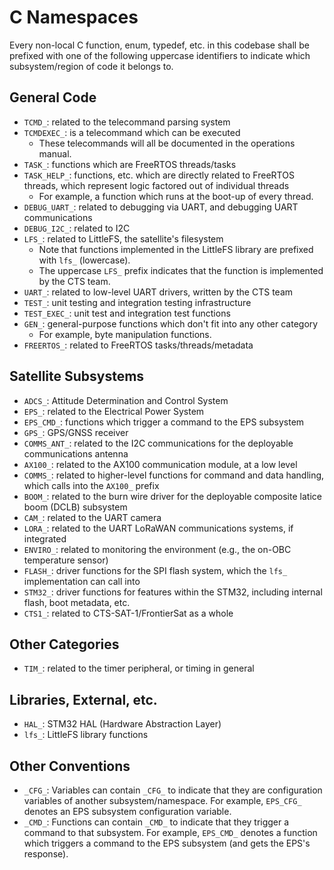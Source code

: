 # C Namespaces

Every non-local C function, enum, typedef, etc. in this codebase shall be prefixed with one of the
following uppercase identifiers to indicate which subsystem/region of code it belongs to.

## General Code

* `TCMD_`: related to the telecommand parsing system
* `TCMDEXEC_`: is a telecommand which can be executed
	* These telecommands will all be documented in the operations manual.
* `TASK_`: functions which are FreeRTOS threads/tasks
* `TASK_HELP_`: functions, etc. which are directly related to FreeRTOS threads, which represent logic factored out of individual threads
	* For example, a function which runs at the boot-up of every thread.
* `DEBUG_UART_`: related to debugging via UART, and debugging UART communications
* `DEBUG_I2C_`: related to I2C
* `LFS_`: related to LittleFS, the satellite's filesystem
	* Note that functions implemented in the LittleFS library are prefixed with `lfs_` (lowercase).
	* The uppercase `LFS_` prefix indicates that the function is implemented by the CTS team.
* `UART_`: related to low-level UART drivers, written by the CTS team
* `TEST_`: unit testing and integration testing infrastructure
* `TEST_EXEC_`: unit test and integration test functions
* `GEN_`: general-purpose functions which don't fit into any other category
	* For example, byte manipulation functions.
* `FREERTOS_`: related to FreeRTOS tasks/threads/metadata

## Satellite Subsystems

* `ADCS_`: Attitude Determination and Control System
* `EPS_`: related to the Electrical Power System
* `EPS_CMD_`: functions which trigger a command to the EPS subsystem
* `GPS_`: GPS/GNSS receiver
* `COMMS_ANT_`: related to the I2C communications for the deployable communications antenna
* `AX100_`: related to the AX100 communication module, at a low level
* `COMMS_`: related to higher-level functions for command and data handling, which calls into the `AX100_` prefix
* `BOOM_`: related to the burn wire driver for the deployable composite latice boom (DCLB) subsystem
* `CAM_`: related to the UART camera
* `LORA_`: related to the UART LoRaWAN communications systems, if integrated
* `ENVIRO_`: related to monitoring the environment (e.g., the on-OBC temperature sensor)
* `FLASH_`: driver functions for the SPI flash system, which the `lfs_` implementation can call into
* `STM32_`: driver functions for features within the STM32, including internal flash, boot metadata, etc.
* `CTS1_`: related to CTS-SAT-1/FrontierSat as a whole

## Other Categories
* `TIM_`: related to the timer peripheral, or timing in general

## Libraries, External, etc.

* `HAL_`: STM32 HAL (Hardware Abstraction Layer)
* `lfs_`: LittleFS library functions

## Other Conventions

* `_CFG_`: Variables can contain `_CFG_` to indicate that they are configuration variables of 
another subsystem/namespace. For example, `EPS_CFG_` denotes an EPS subsystem configuration variable.
* `_CMD_`: Functions can contain `_CMD_` to indicate that they trigger a command to that subsystem.
For example, `EPS_CMD_` denotes a function which triggers a command to the EPS subsystem (and gets the EPS's response).
